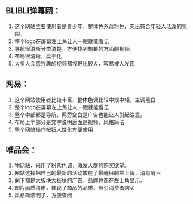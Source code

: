 ## BLIBLI弹幕网：
1. 这个网站主要使用者是青少年，整体色系蓝粉色，突出符合年轻人活泼的氛围。
2. 整个logo在屏幕左上角让人一眼就能看见
3. 导航很清晰分类清楚，方便找到想要的方面的视频。
4. 布局很清晰，扁平化
5. 大多人会感兴趣的视频都视野比较大，容易被人发现
## 网易：
1. 这个网站使用者比较丰富，整体色调比较中规中矩，主调黑白
2. 整个logo在屏幕左上角让人一眼就能看见
3. 整个中部都是导航，两旁空白是广告也能让人引起注意。
4. 布局上半部分是文字说明后面是视频，风格简洁
5. 整个网站操作按钮人性化方便使用
## 唯品会：
1. 物网站，采用了粉紫色调，激发人群的购买欲望。
2. 网站选择把自己的最新的活动放在了最醒目的左上角，消息醒目
3. 向下都是大板块大板块的广告，品牌也都在左上角显示。
4. 图片画质清晰，体现了商品的品质，吸引消费者购买
5. 风格简洁明了，方便查阅

